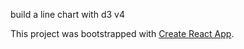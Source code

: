 build a line chart with d3 v4

This project was bootstrapped with [Create React App](https://github.com/facebookincubator/create-react-app).
